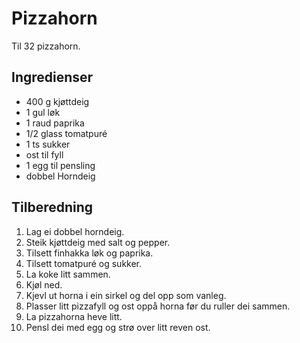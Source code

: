 # Pizzahorn
Til 32 pizzahorn.  

## Ingredienser
* 400 g kjøttdeig
* 1 gul løk
* 1 raud paprika
* 1/2 glass tomatpuré
* 1 ts sukker
* ost til fyll
* 1 egg til pensling
* dobbel Horndeig

## Tilberedning
1. Lag ei dobbel horndeig.
2. Steik kjøttdeig med salt og pepper.
3. Tilsett finhakka løk og paprika.
4. Tilsett tomatpuré og sukker.
5. La koke litt sammen.
6. Kjøl ned.
7. Kjevl ut horna i ein sirkel og del opp som vanleg.
8. Plasser litt pizzafyll og ost oppå horna før du ruller dei sammen.
9. La pizzahorna heve litt.
10. Pensl dei med egg og strø over litt reven ost.
